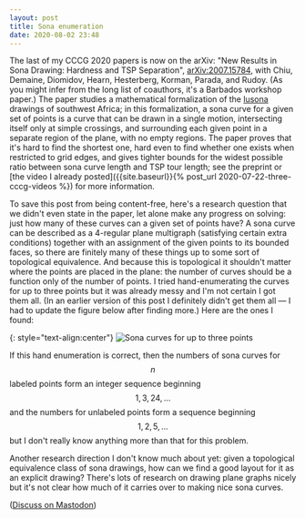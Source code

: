 ```yaml
---
layout: post
title: Sona enumeration
date: 2020-08-02 23:48
---
```

The last of my CCCG 2020 papers is now on the arXiv: "New Results in Sona Drawing: Hardness and TSP Separation", [arXiv:2007.15784](https://arxiv.org/abs/2007.15784), with Chiu, Demaine, Diomidov, Hearn, Hesterberg, Korman, Parada, and Rudoy. (As you might infer from the long list of coauthors, it's a Barbados workshop paper.) The paper studies a mathematical formalization of the [lusona](https://en.wikipedia.org/wiki/Lusona) drawings of southwest Africa; in this formalization, a sona curve for a given set of points is a curve that can be drawn in a single motion, intersecting itself only at simple crossings, and surrounding each given point in a separate region of the plane, with no empty regions. The paper proves that it's hard to find the shortest one, hard even to find whether one exists when restricted to grid edges, and gives tighter bounds for the widest possible ratio between sona curve length and TSP tour length; see the preprint or [the video I already posted]({{site.baseurl}}{% post_url 2020-07-22-three-cccg-videos %}) for more information.

To save this post from being content-free, here's a research question that we didn't even state in the paper, let alone make any progress on solving: just how many of these curves can a given set of points have? A sona curve can be described as a 4-regular plane multigraph (satisfying certain extra conditions) together with an assignment of the given points to its bounded faces, so there are finitely many of these things up to some sort of topological equivalence. And because this is topological it shouldn't matter where the points are placed in the plane: the number of curves should be a function only of the number of points. I tried hand-enumerating the curves for up to three points but it was already messy and I'm not certain I got them all. (In an earlier version of this post I definitely didn't get them all — I had to update the figure below after finding more.) Here are the ones I found:

{: style="text-align:center"}
![Sona curves for up to three points]({{site.baseurl}}/assets/2020/sona-enum.svg)

If this hand enumeration is correct, then the numbers of sona curves for $$n$$ labeled points form an integer sequence beginning $$1, 3, 24,\dots$$ and the numbers for unlabeled points form a sequence beginning $$1, 2, 5,\dots$$ but I don't really know anything more than that for this problem.

Another research direction I don't know much about yet: given a topological equivalence class of sona drawings, how can we find a good layout for it as an explicit drawing? There's lots of research on drawing plane graphs nicely but it's not clear how much of it carries over to making nice sona curves.

([Discuss on Mastodon](https://mathstodon.xyz/@11011110/104624173377453724))